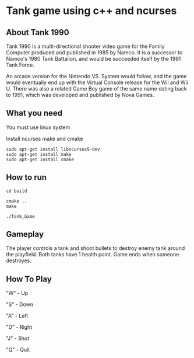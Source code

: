 # Tank game using c++ and ncurses

## About Tank 1990

Tank 1990 is a multi-directional shooter video game for the Family Computer produced and published in 1985 by Namco. It is a successor to Namco's 1980 Tank Battalion, and would be succeeded itself by the 1991 Tank Force.

An arcade version for the Nintendo VS. System would follow, and the game would eventually end up with the Virtual Console release for the Wii and Wii U. There was also a related Game Boy game of the same name dating back to 1991, which was developed and published by Nova Games.

## What you need

You must use linux system

Install ncurses make and cmake
```
sudo apt-get install libncurses5-dev
sudo apt-get install make
sudo apt-get install cmake
```
## How to run
```
cd build

cmake ..
make

./Tank_Game
```
## Gameplay

The player controls a tank and shoot bullets to destroy enemy tank around the playfield. 
Both tanks have 1 health point. Game ends when someone destroyes.


## How To Play

"W"  -   Up
  
"S"  -   Down
  
"A"  -   Left

"D"  -   Right
  
"J"  -   Shot
  
"Q"  -   Quit

